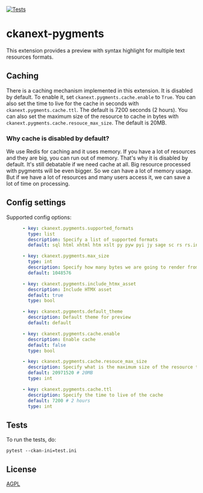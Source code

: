 [![Tests](https://github.com/mutantsan/ckanext-pygments/workflows/Tests/badge.svg?branch=main)](https://github.com/mutantsan/ckanext-pygments/actions)

# ckanext-pygments

This extension provides a preview with syntax highlight for multiple text resources formats.

## Caching
There is a caching mechanism implemented in this extension. It is disabled by default. To enable it, set `ckanext.pygments.cache.enable` to `True`. You can also set the time to live for the cache in seconds with `ckanext.pygments.cache.ttl`. The default is 7200 seconds (2 hours). You can also set the maximum size of the resource to cache in bytes with `ckanext.pygments.cache.resouce_max_size`. The default is 20MB.

### Why cache is disabled by default?
We use Redis for caching and it uses memory. If you have a lot of resources and they are big, you can run out of memory. That's why it is disabled by default.
It's still debatable if we need cache at all. Big resource processed with pygments will be even bigger. So we can have a lot of memory usage. But if we have a lot of resources and many users access it, we can save a lot of time on processing.

## Config settings

Supported config options:

```yaml
      - key: ckanext.pygments.supported_formats
        type: list
        description: Specify a list of supported formats
        default: sql html xhtml htm xslt py pyw pyi jy sage sc rs rs.in rst rest md markdown xml xsl rss xslt xsd wsdl wsf json jsonld yaml yml dtd php inc rdf ttl js

      - key: ckanext.pygments.max_size
        type: int
        description: Specify how many bytes we are going to render from file. Default to 1MB
        default: 1048576

      - key: ckanext.pygments.include_htmx_asset
        description: Include HTMX asset
        default: true
        type: bool

      - key: ckanext.pygments.default_theme
        description: Default theme for preview
        default: default

      - key: ckanext.pygments.cache.enable
        description: Enable cache
        default: false
        type: bool

      - key: ckanext.pygments.cache.resouce_max_size
        description: Specify what is the maximum size of the resource that we are going to cache
        default: 20971520 # 20MB
        type: int

      - key: ckanext.pygments.cache.ttl
        description: Specify the time to live of the cache
        default: 7200 # 2 hours
        type: int
```

## Tests

To run the tests, do:

    pytest --ckan-ini=test.ini

## License

[AGPL](https://www.gnu.org/licenses/agpl-3.0.en.html)
